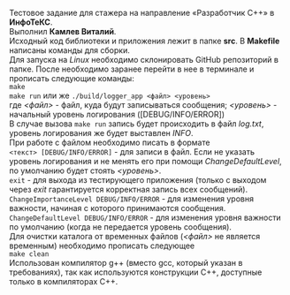 Тестовое задание для стажера на направление «Разработчик C++» в **ИнфоТеКС**.<br/>
Выполнил **Камлев Виталий**.<br/>
Исходный код библиотеки и приложения лежит в папке __src__. В __Makefile__ написаны команды для сборки.<br/>
Для запуска на *Linux* необходимо  склонировать GitHub репозиторий в папкe. После необходимо заранее перейти в нее в терминале и прописать следующие команды:<br/>
```make```<br/>
```make run``` или же ```./build/logger_app <файл> <уровень>```<br/>
где *<файл>* - файл, куда будут записываться сообщения; *<уровень>* - начальный уровень логирования ([DEBUG/INFO/ERROR])<br/>
В случае вызова ```make run``` запись будет происходить в файл *log.txt*, уровень логирования же будет выставлен *INFO*.<br/>
При работе с файлом необходимо писать в формате<br/>
```<текст> [DEBUG/INFO/ERROR]``` - для записи в файл. Если не указать уровень логирования и не менять его при помощи *ChangeDefaultLevel*, по умолчанию будет стоять *<уровень>*.<br/>
```exit``` - для выхода из тестирующего приложения (только с выходом через *exit* гарантируется корректная запись всех сообщений).<br/>
```ChangeImportanceLevel DEBUG/INFO/ERROR``` - для изменения уровня важности, начиная с которого принимаются сообщения.<br/>
```ChangeDefaultLevel DEBUG/INFO/ERROR``` - для изменения уровня важности по умолчанию (когда не передается уровень сообщения).<br/>
Для очистки каталога от временных файлов (*<файл>* не является временным) необходимо прописать следующее<br/>
```make clean```<br/>
Использован компилятор g++ (вместо gcc, который указан в требованиях), так как используются конструкции C++, доступные только в компиляторах C++.
